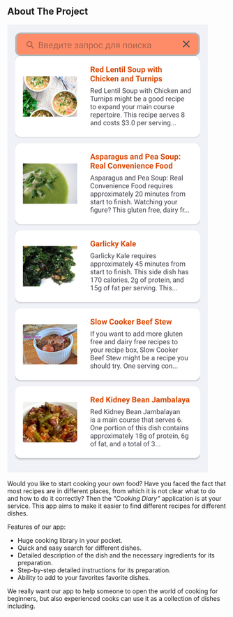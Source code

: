 ## About The Project

![screenshot](screen_app.png)

Would you like to start cooking your own food? Have you faced the fact that most recipes are in different places, from which it is not clear what to do and how to do it correctly? Then the _"Cooking Diary"_ application is at your service.
This app aims to make it easier to find different recipes for different dishes.
 
Features of our app:
* Huge cooking library in your pocket.
* Quick and easy search for different dishes.
* Detailed description of the dish and the necessary ingredients for its preparation.
* Step-by-step detailed instructions for its preparation.
* Ability to add to your favorites favorite dishes.

We really want our app to help someone to open the world of cooking for beginners, but also experienced cooks can use it as a collection of dishes including.

